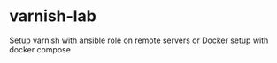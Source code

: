 # varnish-lab

Setup varnish with ansible role on remote servers or Docker setup with docker compose
